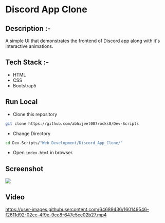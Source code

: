 # Discord App Clone

## Description :-

A simple UI that demonstrates the frontend of Discord app along with it's interactive animations.

## Tech Stack :-

- HTML
- CSS
- Bootstrap5

## Run Local

* Clone this repository

```bash
git clone https://github.com/abhijeet007rocks8/Dev-Scripts
```

* Change Directory

```bash
cd Dev-Scripts/"Web Development/Discord_App_Clone/"
```

* Open `index.html` in browser.

## Screenshot

![](https://user-images.githubusercontent.com/64689436/159763982-63a6fedc-f6c1-4bd3-a5f3-c3ce8a32edf5.png)

## Video

https://user-images.githubusercontent.com/64689436/160149546-f2611d92-02cc-4f9e-9ce8-647e5ce02b27.mp4
